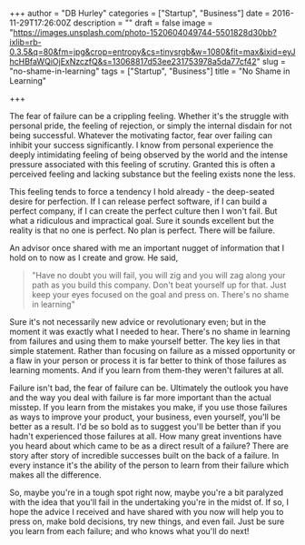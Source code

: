 +++
author = "DB Hurley"
categories = ["Startup", "Business"]
date = 2016-11-29T17:26:00Z
description = ""
draft = false
image = "https://images.unsplash.com/photo-1520604049744-5501828d30bb?ixlib=rb-0.3.5&q=80&fm=jpg&crop=entropy&cs=tinysrgb&w=1080&fit=max&ixid=eyJhcHBfaWQiOjExNzczfQ&s=13068817d53ee231753978a5da77cf42"
slug = "no-shame-in-learning"
tags = ["Startup", "Business"]
title = "No Shame in Learning"

+++


The fear of failure can be a crippling feeling. Whether it's the struggle with personal pride, the feeling of rejection, or simply the internal disdain for not being successful. Whatever the motivating factor, fear over failing can inhibit your success significantly. I know from personal experience the deeply intimidating feeling of being observed by the world and the intense pressure associated with this feeling of scrutiny. Granted this is often a perceived feeling and lacking substance but the feeling exists none the less.

This feeling tends to force a tendency I hold already - the deep-seated desire for perfection. If I can release perfect software, if I can build a perfect company, if I can create the perfect culture then I won't fail. But what a ridiculous and impractical goal. Sure it sounds excellent but the reality is that no one is perfect. No plan is perfect. There will be failure.

An advisor once shared with me an important nugget of information that I hold on to now as I create and grow. He said,

> "Have no doubt you will fail, you will zig and you will zag along your path as you build this company. Don't beat yourself up for that. Just keep your eyes focused on the goal and press on. There's no shame in learning"

Sure it's not necessarily new advice or revolutionary even; but in the moment it was exactly what I needed to hear. There's no shame in learning from failures and using them to make yourself better. The key lies in that simple statement. Rather than focusing on failure as a missed opportunity or a flaw in your person or process it is far better to think of those failures as learning moments. And if you learn from them-they weren't failures at all.

Failure isn't bad, the fear of failure can be. Ultimately the outlook you have and the way you deal with failure is far more important than the actual misstep. If you learn from the mistakes you make, if you use those failures as ways to improve your product, your business, even yourself, you'll be better as a result. I'd be so bold as to suggest you'll be better than if you hadn't experienced those failures at all. How many great inventions have you heard about which came to be as a direct result of a failure? There are story after story of incredible successes built on the back of a failure. In every instance it's the ability of the person to learn from their failure which makes all the difference.

So, maybe you're in a tough spot right now, maybe you're a bit paralyzed with the idea that you'll fail in the undertaking you're in the midst of. If so, I hope the advice I received and have shared with you now will help you to press on, make bold decisions, try new things, and even fail. Just be sure you learn from each failure; and who knows what you'll do next!

